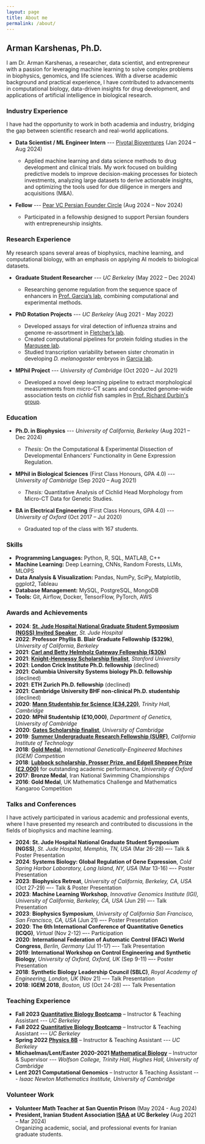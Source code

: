 ```yaml
---
layout: page
title: About me
permalink: /about/
---
```


## Arman Karshenas, Ph.D.

I am Dr. Arman Karshenas, a researcher, data scientist, and entrepreneur with a passion for leveraging machine learning to solve complex problems in biophysics, genomics, and life sciences. With a diverse academic background and practical experience, I have contributed to advancements in computational biology, data-driven insights for drug development, and applications of artificial intelligence in biological research.

### Industry Experience

I have had the opportunity to work in both academia and industry, bridging the gap between scientific research and real-world applications.

- **Data Scientist / ML Engineer Intern** --- [Pivotal Bioventures](https://www.pivotalbioventures.com) (Jan 2024 – Aug 2024)  
  - Applied machine learning and data science methods to drug development and clinical trials. My work focused on building predictive models to improve decision-making processes for biotech investments, analyzing large datasets to derive actionable insights, and optimizing the tools used for due diligence in mergers and acquisitions (M&A).
  
- **Fellow** --- [Pear VC Persian Founder Circle](https://pear.vc/communities/persian-founder-circles/) (Aug 2024 – Nov 2024)  
  - Participated in a fellowship designed to support Persian founders with entrepreneurship insights.

### Research Experience

My research spans several areas of biophysics, machine learning, and computational biology, with an emphasis on applying AI models to biological datasets.

- **Graduate Student Researcher** --- *UC Berkeley* (May 2022 – Dec 2024)  
  - Researching genome regulation from the sequence space of enhancers in [Prof. Garcia’s lab](http://garcialab.berkeley.edu), combining computational and experimental methods.

- **PhD Rotation Projects** --- *UC Berkeley* (Aug 2021 - May 2022)  
  - Developed assays for viral detection of influenza strains and genome re-assortment in [Fletcher’s lab](https://fletchlab.berkeley.edu).  
  - Created computational pipelines for protein folding studies in the [Marqusee lab](https://zebra.berkeley.edu).  
  - Studied transcription variability between sister chromatin in developing *D. melanogaster* embryos in [Garcia lab](http://garcialab.berkeley.edu).

- **MPhil Project** --- *University of Cambridge* (Oct 2020 – Jul 2021)  
  - Developed a novel deep learning pipeline to extract morphological measurements from micro-CT scans and conducted genome-wide association tests on *cichlid* fish samples in [Prof. Richard Durbin's group](https://www.gen.cam.ac.uk/research-groups/research-groups/durbin). 

### Education

- **Ph.D. in Biophysics** --- *University of California, Berkeley* (Aug 2021 – Dec 2024)  
  - *Thesis:* On the Computational & Experimental Dissection of Developmental Enhancers' Functionality in Gene Expression Regulation.  

- **MPhil in Biological Sciences** (First Class Honours, GPA 4.0) --- *University of Cambridge* (Sep 2020 – Aug 2021)  
  - *Thesis:* Quantitative Analysis of Cichlid Head Morphology from Micro-CT Data for Genetic Studies.  

- **BA in Electrical Engineering** (First Class Honours, GPA 4.0) --- *University of Oxford* (Oct 2017 – Jul 2020)  
  - Graduated top of the class with 167 students.

### Skills

- **Programming Languages:** Python, R, SQL, MATLAB, C++  
- **Machine Learning:** Deep Learning, CNNs, Random Forests, LLMs, MLOPS  
- **Data Analysis & Visualization:** Pandas, NumPy, SciPy, Matplotlib, ggplot2, Tableau  
- **Database Management:** MySQL, PostgreSQL, MongoDB  
- **Tools:** Git, Airflow, Docker, TensorFlow, PyTorch, AWS

### Awards and Achievements

- **2024**: **[St. Jude Hospital National Graduate Student Symposium (NGSS) Invited Speaker](https://www.stjude.org/education-training/predoctoral-training/graduate-students/national-graduate-student-symposium-ngss.html)**, *St. Jude Hospital*  
- **2022**: **Professor Phyllis B. Blair Graduate Fellowship ($329k)**, *University of California, Berkeley*  
- **2021**: **[Carl and Betty Helmholz Gateway Fellowship ($30k)](https://ihouse.berkeley.edu/admissions/i-house-financial-aid/gateway-fellowship-program)**  
- **2021**: **[Knight-Hennessy Scholarship finalist](https://knight-hennessy.stanford.edu)**, *Stanford University*  
- **2021**: **London Crick Institute Ph.D. fellowship** (declined)  
- **2021**: **Columbia University Systems biology Ph.D. fellowship** (declined)  
- **2021**: **ETH Zurich Ph.D. fellowship** (declined)  
- **2021**: **Cambridge University BHF non-clinical Ph.D. studentship** (declined)  
- **2020**: **[Mann Studentship for Science (£34,220)](https://www.student-funding.cam.ac.uk/fund/trinity-hall-mann-studentship-2023#award-details)**, *Trinity Hall, Cambridge*  
- **2020**: **MPhil Studentship (£10,000)**, *Department of Genetics, University of Cambridge*  
- **2020**: **[Gates Scholarship finalist](https://www.gatescambridge.org/programme/the-scholarship/)**, *University of Cambridge*  
- **2019**: **[Summer Undergraduate Research Fellowship (SURF)](https://www.balliol.ox.ac.uk/news/2019/september/student-awarded-summer-undergraduate-research-fellowship-at-caltech)**, *California Institute of Technology*  
- **2018**: **[Gold Medal](https://www.balliol.ox.ac.uk/news/2018/november/engsci-student-wins-best-therapeutics-project-with-oxford-team)**, *International Genetically-Engineered Machines (IGEM) Competition*  
- **2018**: **[Lubbock scholarship, Prosser Prize, and Edgell Sheppee Prize (£2,000)](https://www.balliol.ox.ac.uk/current-members/scholarship-and-exhibition-holders)** for outstanding academic performance, *University of Oxford*  
- **2017**: **Bronze Medal**, Iran National Swimming Championships  
- **2016**: **Gold Medal**, UK Mathematics Challenge and Mathematics Kangaroo Competition

### Talks and Conferences

I have actively participated in various academic and professional events, where I have presented my research and contributed to discussions in the fields of biophysics and machine learning.

- **2024**: **St. Jude Hospital National Graduate Student Symposium (NGSS)**, *St. Jude Hospital, Memphis, TN, USA* (Mar 26-28) –-- Talk & Poster Presentation  
- **2024**: **Systems Biology: Global Regulation of Gene Expression**, *Cold Spring Harbor Laboratory, Long Island, NY, USA* (Mar 13-16) –-- Poster Presentation  
- **2023**: **Biophysics Retreat**, *University of California, Berkeley, CA, USA* (Oct 27-29) –-- Talk & Poster Presentation  
- **2023**: **Machine Learning Workshop**, *Innovative Genomics Institute (IGI), University of California, Berkeley, CA, USA* (Jun 29) –-- Talk Presentation  
- **2023**: **Biophysics Symposium**, *University of California San Francisco, San Francisco, CA, USA* (Jun 21) –-- Poster Presentation  
- **2020**: **The 6th International Conference of Quantitative Genetics (ICQG)**, *Virtual* (Nov 2-12) –-- Participation  
- **2020**: **International Federation of Automatic Control (IFAC) World Congress**, *Berlin, Germany* (Jul 11-17) –-- Talk Presentation  
- **2019**: **International Workshop on Control Engineering and Synthetic Biology**, *University of Oxford, Oxford, UK* (Sep 9-11) –-- Poster Presentation  
- **2018**: **Synthetic Biology Leadership Council (SBLC)**, *Royal Academy of Engineering, London, UK* (Nov 21) –-- Talk Presentation  
- **2018**: **IGEM 2018**, *Boston, US* (Oct 24-28) –-- Talk Presentation  

### Teaching Experience

- **Fall 2023 [Quantitative Biology Bootcamp](https://mcb.berkeley.edu/grad/quantitative-biology-bootcamp/2023)** – Instructor & Teaching Assistant --- *UC Berkeley*  
- **Fall 2022 [Quantitative Biology Bootcamp](https://mcb.berkeley.edu/grad/quantitative-biology-bootcamp/2022)** – Instructor & Teaching Assistant --- *UC Berkeley*  
- **Spring 2022 [Physics 8B](https://classes.berkeley.edu/content/physics-8b)** – Instructor & Teaching Assistant --- *UC Berkeley*  
- **Michaelmas/Lent/Easter 2020-2021 [Mathematical Biology](https://www.biology.cam.ac.uk/undergrads/nst/courses/mb)** – Instructor & Supervisor --- *Wolfson College, Trinity Hall, Hughes Hall, University of Cambridge*  
- **Lent 2021 Computational Genomics** – Instructor & Teaching Assistant --- *Isaac Newton Mathematics Institute, University of Cambridge* 

### Volunteer Work

- **Volunteer Math Teacher at San Quentin Prison** (May 2024 - Aug 2024)  
- **President, Iranian Student Association [ISAA](https://callink.berkeley.edu/organization/iranianstudentallianceinamerica) at UC Berkeley** (Aug 2021 – Mar 2024)  
  Organizing academic, social, and professional events for Iranian graduate students.  
  
